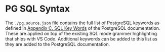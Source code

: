 # PG SQL Syntax

The `./pg.source.json` file contains the full list of PostgreSQL keywords as
defined in [Appendix C. SQL Key
Words](https://www.postgresql.org/docs/current/sql-keywords-appendix.html) of
the PostgreSQL documentation. These are applied on top of the existing SQL mode
grammer highlighting that ships with VS Code. Additional keywords can be added
to this list as they are added to the PostgreSQL documentation.
